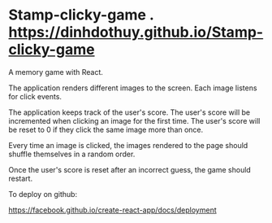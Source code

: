 # Stamp-clicky-game . https://dinhdothuy.github.io/Stamp-clicky-game
A memory game with React.

The application renders different images to the screen. Each image listens for click events.

The application keeps track of the user's score. The user's score will be incremented when clicking an image for the first time. The user's score will be reset to 0 if they click the same image more than once.

Every time an image is clicked, the images rendered to the page should shuffle themselves in a random order.

Once the user's score is reset after an incorrect guess, the game should restart.

To deploy on github:

https://facebook.github.io/create-react-app/docs/deployment

